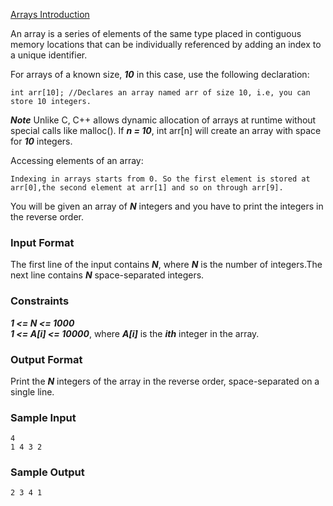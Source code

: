 [Arrays Introduction](https://www.hackerrank.com/challenges/arrays-introduction)

An array is a series of elements of the same type placed in contiguous memory locations that can be individually referenced by adding an index to a unique identifier.

For arrays of a known size, ***10*** in this case, use the following declaration:  
```
int arr[10]; //Declares an array named arr of size 10, i.e, you can store 10 integers.
```
***Note*** Unlike C, C++ allows dynamic allocation of arrays at runtime without special calls like malloc(). If ***n = 10***, int arr[n] will create an array with space for ***10*** integers.

Accessing elements of an array:
```
Indexing in arrays starts from 0. So the first element is stored at arr[0],the second element at arr[1] and so on through arr[9].
```
You will be given an array of ***N*** integers and you have to print the integers in the reverse order.

### Input Format

The first line of the input contains ***N***, where ***N*** is the number of integers.The next line contains ***N*** space-separated integers.

### Constraints
***1 <= N <= 1000***   
***1 <= A[i] <= 10000***, where ***A[i]*** is the ***ith*** integer in the array.

### Output Format

Print the ***N*** integers of the array in the reverse order, space-separated on a single line.

### Sample Input
```
4
1 4 3 2
```
### Sample Output
```
2 3 4 1
```
